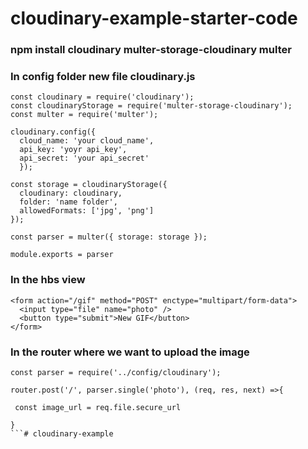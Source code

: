 # cloudinary-example-starter-code

### npm install cloudinary multer-storage-cloudinary multer

### In config folder new file cloudinary.js

```
const cloudinary = require('cloudinary');
const cloudinaryStorage = require('multer-storage-cloudinary');
const multer = require('multer');
 
cloudinary.config({
  cloud_name: 'your cloud_name',
  api_key: 'yoyr api_key',
  api_secret: 'your api_secret'
  });

const storage = cloudinaryStorage({
  cloudinary: cloudinary,
  folder: 'name folder',
  allowedFormats: ['jpg', 'png']
});
 
const parser = multer({ storage: storage });

module.exports = parser
```


### In the hbs view

```
<form action="/gif" method="POST" enctype="multipart/form-data">
  <input type="file" name="photo" />
  <button type="submit">New GIF</button>
</form>
```


### In the router where we want to upload the image

```
const parser = require('../config/cloudinary');

router.post('/', parser.single('photo'), (req, res, next) =>{
 
 const image_url = req.file.secure_url
 
}
```# cloudinary-example
